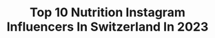 ---
title: Top 10 Nutrition Instagram Influencers In Switzerland In 2023
description: >-
  Find top nutrition Instagram influencers in Switzerland in 2023. Most popular hashtags: #love #health #nutrition #fitness.
platform: Instagram
hits: 13
text_top: Analyze the top-rated Instagram influencers on inBeat.
text_bottom: inBeat holds 13 Instagram influencers like this in Switzerland for you to collaborate.
profiles:
  - username: "karinefahmyofficial"
    fullname: >-
      Karine Fahmy
    bio: >-
      🇪🇬 Miss Egypt 1998 📺 Tv presenter 👩‍🎨Degrees in Makeup/Permanent Makeup 🍏Involved in Fashion &Nutrition 👫A mom of 2🙏
    location: "Switzerland"
    followers: 31751
    engagement: 177
    commentsToLikes: 0.070991
    id: ck15r4x0f660p0i19yb0oexh3
    verified: false
    hashtags: "#mohamedramadan, #love, #happiness, #egypt"
  - username: "michellkaylee"
    fullname: >-
      Michell Kaylee 🇨🇭
    bio: >-
      Personaltrainer & Nutritionist 🥑 - The change begins in your mind! . Feel free to contact me ⇩
    location: "Switzerland"
    followers: 243537
    engagement: 326
    commentsToLikes: 0.029765
    id: ckaovf9ax4cxk0i78yt3my5b4
    verified: false
    hashtags: "#peace, #love, #health, #life"
  - username: "melissa_ts_fitness"
    fullname: >-
      MELISSA
    bio: >-
      📍Zurich | Backup @melissa_ts_fit PERSONAL TRAINER | TransGirl🏳️‍🌈 Fitness | Nutrition | Healthy 100% natural body real stuff👇
    location: "Switzerland"
    followers: 24998
    engagement: 531
    commentsToLikes: 0.075246
    id: ckaos0lhupm630i78m43ahae8
    verified: false
    hashtags: "#transgenderwoman, #transwoman, #m2f, #mtf"
  - username: "chopsueylee"
    fullname: >-
      Ai Lee Syarief | Health Coach
    bio: >-
      Lead Master Trainer @wearestrongnation ⁣ Swiss 🇨🇭/ Malaysian 🇲🇾 Workouts @ace.movrs Health Program @healthness.by.ailee ZES @zumba
    location: "Switzerland"
    followers: 151034
    engagement: 204
    commentsToLikes: 0.024348
    id: ck14ky1norwa00i196e2iko1o
    verified: true
    hashtags: "#nutrition, #instafit, #flexibility, #fightingelements"
  - username: "wendyholdener"
    fullname: >-
      Wendy Holdener
    bio: >-
      Olympic Medalist 🥇🥈🥉 Alpine Skiing World Champion ⛷️🥇🥇🥇🥈 Love to ski and spend time with my family and loved ones 🤗🌍❤️
    location: "Switzerland"
    followers: 183877
    engagement: 923
    commentsToLikes: 0.008502
    id: ck55j2kqpw40p0i11skdgifqh
    verified: true
    hashtags: "#luckyme, #thankful, #worldcuprebels, #slopetrackapp"
  - username: "morganemeirebrand"
    fullname: >-
      𝑴𝒐𝒓𝒈𝒂𝒏𝒆 𝑴𝒆𝒊𝒓𝒆-𝑩𝒓𝒂𝒏𝒅  🇫🇷🇨🇭
    bio: >-
      𝐑𝐨𝐚𝐝 𝐭𝐨 𝟏𝐬𝐭 𝐁𝐈𝐊𝐈𝐍𝐈 𝐍𝐏𝐂 @team_k_ingrid_celine 𝙼𝚘𝚝𝚑𝚎𝚛 𝚘𝑓 👩🏻👼🏼👱🏼‍♀️👦🏼 𝘈𝘮𝘣𝘢𝘴𝘴𝘢𝘥𝘰𝘳 🔹 @noccoswitzerland 🔹 @lifepro_oficial 🔹 @nutribulle 🔹 @biobox.ch
    location: "Switzerland"
    followers: 13390
    engagement: 667
    commentsToLikes: 0.017404
    id: ck9wembjxkw9d0j78wlq33n84
    verified: false
    hashtags: "#noccoswitzerland, #fitness, #badass, #crossfitbody"
  - username: "denise_schindler"
    fullname: >-
      Denise Schindler
    bio: >-
      3x World Champion 🚴🏻‍♀️ I 3x Paralympic Medalist | Motivational Speaker | Killerbee 📖 Mein Buch „Vom Glück, Pech zu haben“ ✨⬇️
    location: "Switzerland"
    followers: 10597
    engagement: 722
    commentsToLikes: 0.051150
    id: ck5zstay8z5bs0i14y6nhpcpy
    verified: true
    hashtags: "#paralympics, #killerbee, #ride, #wethe15"
  - username: "furrerhans"
    fullname: >-
      Hans "John Juan" Furrer #08
    bio: >-
      🇨🇭Swiss Official Salesman Audi 🏍️Ducatisti since 2020 🚘Carlover since day one
    location: "Switzerland"
    followers: 6389
    engagement: 798
    commentsToLikes: 0.082554
    id: ckaoryal5pbg40i78a2n4eijh
    verified: false
    hashtags: "#doitlikefurrer, #carsofinstagram, #ninja, #saturday"
  - username: "philippseipp"
    fullname: >-
      Philipp Seipp
    bio: >-
      Coaching Is Art. Training Is Science. Head Coach #Seippsquad CEO @kick.ass.sports Member of the @azumsystem board
    location: "Switzerland"
    followers: 10668
    engagement: 928
    commentsToLikes: 0.013529
    id: ck0w1fkugj3fl0i19ovtndv6y
    verified: false
    hashtags: "#kickasssports, #seippsquad, #iamazum, #seippsquadgoesinternational"
  - username: "enver.sljivar"
    fullname: >-
      Enver Sljivar
    bio: >-
      K-1 / Kickbox Heavyweight Fighter Based in Switzerland🇨🇭 / From Bosnia 🇧🇦 VIP Bodyguard🛡
    location: "Switzerland"
    followers: 151782
    engagement: 126
    commentsToLikes: 0.012191
    id: ck6u9x9ro07ib0j713eusatx7
    verified: false
    hashtags: "#love, #fashion, #gymlife, #motivation"
---